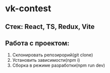 # vk-contest
## Стек: React, TS, Redux, Vite
## Работа с проектом:
1. Склонировать репозирорий(git clone)
2. Установить зависимости(npm i)
3. Сборка в режиме разработки(npm run dev)
